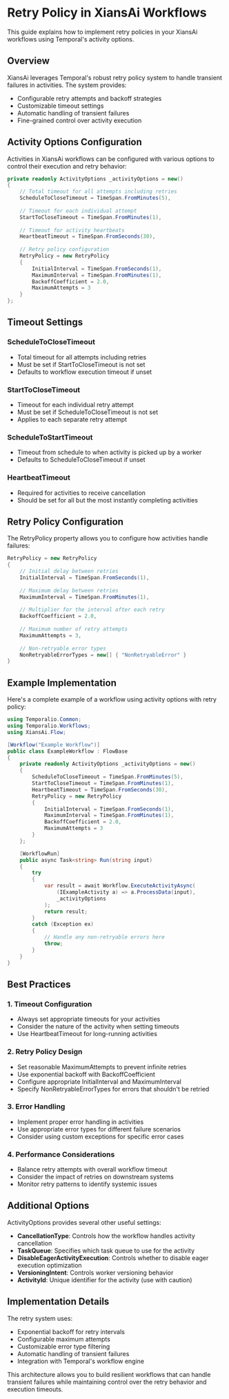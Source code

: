 # Retry Policy in XiansAi Workflows

This guide explains how to implement retry policies in your XiansAi workflows using Temporal's activity options.

## Overview

XiansAi leverages Temporal's robust retry policy system to handle transient failures in activities. The system provides:

- Configurable retry attempts and backoff strategies
- Customizable timeout settings
- Automatic handling of transient failures
- Fine-grained control over activity execution

## Activity Options Configuration

Activities in XiansAi workflows can be configured with various options to control their execution and retry behavior:

```csharp
private readonly ActivityOptions _activityOptions = new()
{
    // Total timeout for all attempts including retries
    ScheduleToCloseTimeout = TimeSpan.FromMinutes(5),
    
    // Timeout for each individual attempt
    StartToCloseTimeout = TimeSpan.FromMinutes(1),
    
    // Timeout for activity heartbeats
    HeartbeatTimeout = TimeSpan.FromSeconds(30),
    
    // Retry policy configuration
    RetryPolicy = new RetryPolicy
    {
        InitialInterval = TimeSpan.FromSeconds(1),
        MaximumInterval = TimeSpan.FromMinutes(1),
        BackoffCoefficient = 2.0,
        MaximumAttempts = 3
    }
};
```

## Timeout Settings

### ScheduleToCloseTimeout
- Total timeout for all attempts including retries
- Must be set if StartToCloseTimeout is not set
- Defaults to workflow execution timeout if unset

### StartToCloseTimeout
- Timeout for each individual retry attempt
- Must be set if ScheduleToCloseTimeout is not set
- Applies to each separate retry attempt

### ScheduleToStartTimeout
- Timeout from schedule to when activity is picked up by a worker
- Defaults to ScheduleToCloseTimeout if unset

### HeartbeatTimeout
- Required for activities to receive cancellation
- Should be set for all but the most instantly completing activities

## Retry Policy Configuration

The RetryPolicy property allows you to configure how activities handle failures:

```csharp
RetryPolicy = new RetryPolicy
{
    // Initial delay between retries
    InitialInterval = TimeSpan.FromSeconds(1),
    
    // Maximum delay between retries
    MaximumInterval = TimeSpan.FromMinutes(1),
    
    // Multiplier for the interval after each retry
    BackoffCoefficient = 2.0,
    
    // Maximum number of retry attempts
    MaximumAttempts = 3,
    
    // Non-retryable error types
    NonRetryableErrorTypes = new[] { "NonRetryableError" }
}
```

## Example Implementation

Here's a complete example of a workflow using activity options with retry policy:

```csharp
using Temporalio.Common;
using Temporalio.Workflows;
using XiansAi.Flow;

[Workflow("Example Workflow")]
public class ExampleWorkflow : FlowBase
{
    private readonly ActivityOptions _activityOptions = new()
    {
        ScheduleToCloseTimeout = TimeSpan.FromMinutes(5),
        StartToCloseTimeout = TimeSpan.FromMinutes(1),
        HeartbeatTimeout = TimeSpan.FromSeconds(30),
        RetryPolicy = new RetryPolicy
        {
            InitialInterval = TimeSpan.FromSeconds(1),
            MaximumInterval = TimeSpan.FromMinutes(1),
            BackoffCoefficient = 2.0,
            MaximumAttempts = 3
        }
    };

    [WorkflowRun]
    public async Task<string> Run(string input)
    {
        try
        {
            var result = await Workflow.ExecuteActivityAsync(
                (IExampleActivity a) => a.ProcessData(input), 
                _activityOptions
            );
            return result;
        }
        catch (Exception ex)
        {
            // Handle any non-retryable errors here
            throw;
        }
    }
}
```

## Best Practices

### 1. Timeout Configuration
- Always set appropriate timeouts for your activities
- Consider the nature of the activity when setting timeouts
- Use HeartbeatTimeout for long-running activities

### 2. Retry Policy Design
- Set reasonable MaximumAttempts to prevent infinite retries
- Use exponential backoff with BackoffCoefficient
- Configure appropriate InitialInterval and MaximumInterval
- Specify NonRetryableErrorTypes for errors that shouldn't be retried

### 3. Error Handling
- Implement proper error handling in activities
- Use appropriate error types for different failure scenarios
- Consider using custom exceptions for specific error cases

### 4. Performance Considerations
- Balance retry attempts with overall workflow timeout
- Consider the impact of retries on downstream systems
- Monitor retry patterns to identify systemic issues

## Additional Options

ActivityOptions provides several other useful settings:

- **CancellationType**: Controls how the workflow handles activity cancellation
- **TaskQueue**: Specifies which task queue to use for the activity
- **DisableEagerActivityExecution**: Controls whether to disable eager execution optimization
- **VersioningIntent**: Controls worker versioning behavior
- **ActivityId**: Unique identifier for the activity (use with caution)

## Implementation Details

The retry system uses:
- Exponential backoff for retry intervals
- Configurable maximum attempts
- Customizable error type filtering
- Automatic handling of transient failures
- Integration with Temporal's workflow engine

This architecture allows you to build resilient workflows that can handle transient failures while maintaining control over the retry behavior and execution timeouts.
